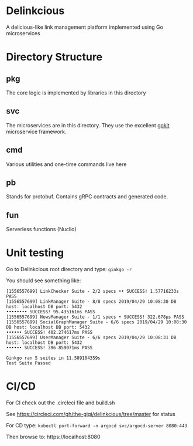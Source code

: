 # Delinkcious

A delicious-like link management platform implemented using Go microservices


# Directory Structure

## pkg
The core logic is implemented by libraries in this directory

## svc

The microservices are in this directory. They use the excellent [gokit](https://gokit.io) microservice framework.

## cmd

Various utilities and one-time commands live here

## pb

Stands for protobuf. Contains gRPC contracts and generated code.

## fun

Serverless functions (Nuclio)

# Unit testing

Go to Delinkcious root directory and type: `ginkgo -r`

You should see something like:

```
[1556557699] LinkChecker Suite - 2/2 specs •• SUCCESS! 1.57716233s PASS
[1556557699] LinkManager Suite - 8/8 specs 2019/04/29 10:08:30 DB host: localhost DB port: 5432
•••••••• SUCCESS! 95.435161ms PASS
[1556557699] NewsManager Suite - 1/1 specs • SUCCESS! 322.678µs PASS
[1556557699] SocialGraphManager Suite - 6/6 specs 2019/04/29 10:08:30 DB host: localhost DB port: 5432
•••••• SUCCESS! 402.274617ms PASS
[1556557699] UserManager Suite - 6/6 specs 2019/04/29 10:08:31 DB host: localhost DB port: 5432
•••••• SUCCESS! 396.859071ms PASS

Ginkgo ran 5 suites in 11.589104359s
Test Suite Passed
```

# CI/CD

For CI check out the .circleci file and build.sh

See https://circleci.com/gh/the-gigi/delinkcious/tree/master for status

For CD type: `kubectl port-forward -n argocd svc/argocd-server 8080:443`

Then browse to: https://localhost:8080
